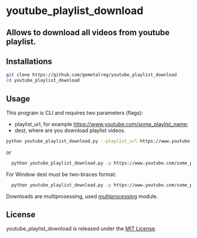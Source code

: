 # youtube_playlist_download

## Allows to download all videos from youtube playlist.

## Installations
```sh
git clone https://github.com/gemetalreg/youtube_playlist_download
cd youtube_playlist_download
```
## Usage
This program is CLI and requires two parameters (flags):

- playlist_url, for example https://www.youtube.com/some_playlist_name;
- dest, where are you download playlist videos.

```sh
python youtube_playlist_download.py --playlist_url https://www.youtube.com/some_playlist_name --dest /usr/video_folder
```
or
```sh
  python youtube_playlist_download.py -p https://www.youtube.com/some_playlist_name -d /usr/video_folder
```

For Window dest must be two-braces format:
```sh
  python youtube_playlist_download.py -p https://www.youtube.com/some_playlist_name -d D:\\Users\\CrisisCore
```
Downloads are multiprosessing, used [multiprocessing](https://docs.python.org/3.6/library/multiprocessing.html) module.

## License
youtube_playlist_download is released under the [MIT License](https://github.com/gemetalreg/youtube_playlist_download/blob/master/LICENSE).
